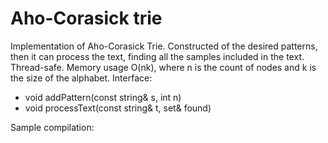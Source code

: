 # Aho-Corasick trie

Implementation of Aho-Corasick Trie.
Constructed of the desired patterns, then it can process the text, finding all the samples included in the text.
Thread-safe. Memory usage O(nk), where n is the count of nodes and k is the size of the alphabet.
Interface:
- void addPattern(const string& s, int n)
- void processText(const string& t, set<int>& found)

Sample compilation:
```g++ common.cpp ../Trie/Trie.cpp -o common
```